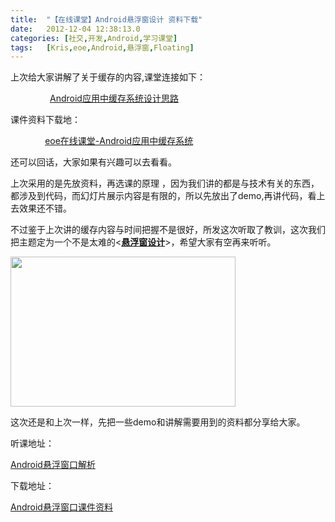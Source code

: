 ```yaml
---
title:	"【在线课堂】Android悬浮窗设计 资料下载"
date:	2012-12-04 12:38:13.0
categories:	[社交,开发,Android,学习课堂]
tags:	[Kris,eoe,Android,悬浮窗,Floating]
---
```




上次给大家讲解了关于缓存的内容,课堂连接如下：

&nbsp; &nbsp; &nbsp; &nbsp; &nbsp; &nbsp; &nbsp; &nbsp;&nbsp;<a href="http://edu.eoe.cn/course/view/cid/11.html">Android应用中缓存系统设计思路</a>

课件资料下载地：

&nbsp; &nbsp; &nbsp; &nbsp; &nbsp; &nbsp; &nbsp;&nbsp;<a title="链向 eoe在线课堂-Android应用中缓存系统 的固定链接" href="http://www.krislq.com/2012/11/eoe_class_android_cache_system/" rel="bookmark">eoe在线课堂-Android应用中缓存系统</a>

还可以回话，大家如果有兴趣可以去看看。

上次采用的是先放资料，再选课的原理 ，因为我们讲的都是与技术有关的东西，都涉及到代码，而幻灯片展示内容是有限的，所以先放出了demo,再讲代码，看上去效果还不错。

不过鉴于上次讲的缓存内容与时间把握不是很好，所发这次听取了教训，这次我们把主题定为一个不是太难的&lt;<a href="http://edu.eoe.cn/course/view/cid/21.html"><strong>悬浮窗设计</strong></a>&gt;，希望大家有空再来听听。

<img class="size-full wp-image-373 aligncenter" title="floating_windows_class_preview" src="http://www.krislq.com/wp-content/uploads/2012/12/floating_windows_class_preview.png" alt="" width="360" height="240" />

<!--more-->

这次还是和上次一样，先把一些demo和讲解需要用到的资料都分享给大家。

听课地址：

<a href="http://edu.eoe.cn/course/view/cid/21.html">Android悬浮窗口解析</a>

下载地址：

<a href="http://www.krislq.com/wp-content/uploads/2012/12/Android悬浮窗口课件资料.rar">Android悬浮窗口课件资料</a>
